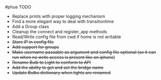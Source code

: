 #phue TODO

 * Replace prints with proper logging mechanism
 * Find a more elegant way to deal with transitiontime
 * Add a Group class
 * Cleanup the connect and register_app methods
 * Read/Write config file from cwd if home is not writable
 * ~~Store IP in config file~~
 * ~~Add support for groups~~
 * ~~Make username passable as argument and config file optional (so it can run when no write access is present like on iphone)~~
 * ~~Rename Bulb to Light to conform to API~~
 * ~~Add the ability to get and set the bridge name~~
 * ~~Update Bulbs dictionary when lights are renamed~~